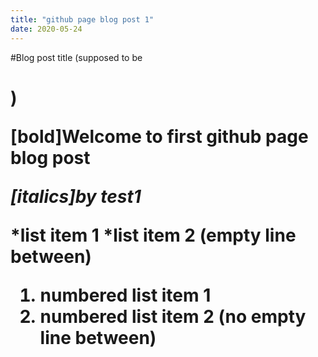 ```yaml
---
title: "github page blog post 1"
date: 2020-05-24
---
```



#Blog post title (supposed to be <h1>)

**[bold]Welcome to first github page blog post**

*[italics]by test1*

*list item 1
*list item 2 (empty line between)
1. numbered list item 1
2. numbered list item 2 (no empty line between)

